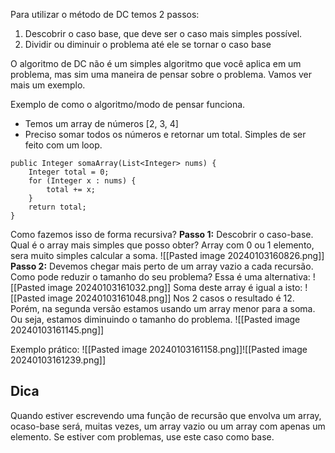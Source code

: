 Para utilizar o método de DC temos 2 passos:
1. Descobrir o caso base, que deve ser o caso mais simples possível.
2. Dividir ou diminuir o problema até ele se tornar o caso base

O algoritmo de DC não é um simples algoritmo que você aplica em um problema, mas sim uma maneira de pensar sobre o problema. Vamos ver mais um exemplo.


Exemplo de como o algoritmo/modo de pensar funciona.
- Temos um array de números [2, 3, 4]
- Preciso somar todos os números e retornar um total. Simples de ser feito com um loop.
```
public Integer somaArray(List<Integer> nums) {
	Integer total = 0;
	for (Integer x : nums) {
		total += x;
	}
	return total;
}
```

Como fazemos isso de forma recursiva?
**Passo 1:** Descobrir o caso-base. Qual é o array mais simples que posso obter? Array com 0 ou 1 elemento, sera muito simples calcular a soma.
![[Pasted image 20240103160826.png]]
**Passo 2:** Devemos chegar mais perto de um array vazio a cada recursão.
Como pode reduzir o tamanho do seu problema? Essa é uma alternativa:
![[Pasted image 20240103161032.png]]
Soma deste array é igual a isto:
![[Pasted image 20240103161048.png]]
Nos 2 casos o resultado é 12. Porém, na segunda versão estamos usando um array menor para a soma. Ou seja, estamos diminuindo o tamanho do problema.
![[Pasted image 20240103161145.png]]

Exemplo prático:
![[Pasted image 20240103161158.png]]![[Pasted image 20240103161239.png]]
## **Dica**
Quando estiver escrevendo uma função de recursão que envolva um array, ocaso-base será, muitas vezes, um array vazio ou um array com apenas um
elemento. Se estiver com problemas, use este caso como base.
